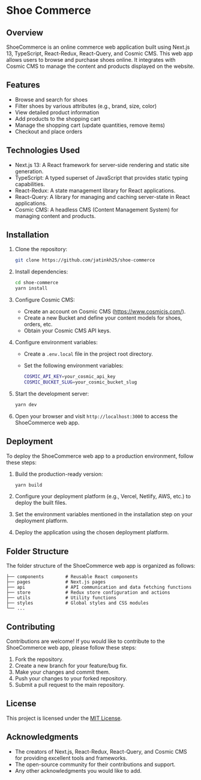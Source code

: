 # Shoe Commerce

## Overview

ShoeCommerce is an online commerce web application built using Next.js 13, TypeScript, React-Redux, React-Query, and Cosmic CMS. This web app allows users to browse and purchase shoes online. It integrates with Cosmic CMS to manage the content and products displayed on the website.

## Features

- Browse and search for shoes
- Filter shoes by various attributes (e.g., brand, size, color)
- View detailed product information
- Add products to the shopping cart
- Manage the shopping cart (update quantities, remove items)
- Checkout and place orders

## Technologies Used

- Next.js 13: A React framework for server-side rendering and static site generation.
- TypeScript: A typed superset of JavaScript that provides static typing capabilities.
- React-Redux: A state management library for React applications.
- React-Query: A library for managing and caching server-state in React applications.
- Cosmic CMS: A headless CMS (Content Management System) for managing content and products.

## Installation

1. Clone the repository:

   ```bash
   git clone https://github.com/jatinkh25/shoe-commerce
   ```

2. Install dependencies:

   ```bash
   cd shoe-commerce
   yarn install
   ```

3. Configure Cosmic CMS:

   - Create an account on Cosmic CMS (https://www.cosmicjs.com/).
   - Create a new Bucket and define your content models for shoes, orders, etc.
   - Obtain your Cosmic CMS API keys.

4. Configure environment variables:

   - Create a `.env.local` file in the project root directory.
   - Set the following environment variables:

     ```bash
     COSMIC_API_KEY=your_cosmic_api_key
     COSMIC_BUCKET_SLUG=your_cosmic_bucket_slug
     ```

5. Start the development server:

   ```bash
   yarn dev
   ```

6. Open your browser and visit `http://localhost:3000` to access the ShoeCommerce web app.

## Deployment

To deploy the ShoeCommerce web app to a production environment, follow these steps:

1. Build the production-ready version:

   ```bash
   yarn build
   ```

2. Configure your deployment platform (e.g., Vercel, Netlify, AWS, etc.) to deploy the built files.

3. Set the environment variables mentioned in the installation step on your deployment platform.

4. Deploy the application using the chosen deployment platform.

## Folder Structure

The folder structure of the ShoeCommerce web app is organized as follows:

```
├── components        # Reusable React components
├── pages             # Next.js pages
├── api               # API communication and data fetching functions
├── store             # Redux store configuration and actions
├── utils             # Utility functions
├── styles            # Global styles and CSS modules
└── ...
```

## Contributing

Contributions are welcome! If you would like to contribute to the ShoeCommerce web app, please follow these steps:

1. Fork the repository.
2. Create a new branch for your feature/bug fix.
3. Make your changes and commit them.
4. Push your changes to your forked repository.
5. Submit a pull request to the main repository.

## License

This project is licensed under the [MIT License](LICENSE).

## Acknowledgments

- The creators of Next.js, React-Redux, React-Query, and Cosmic CMS for providing excellent tools and frameworks.
- The open-source community for their contributions and support.
- Any other acknowledgments you would like to add.
